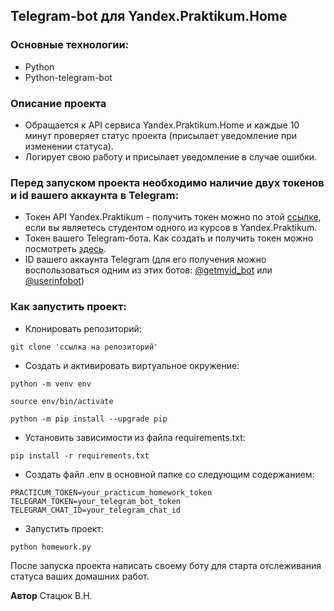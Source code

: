 ## Telegram-bot для Yandex.Praktikum.Home
### Основные технологии:

* Python
* Python-telegram-bot

### Описание проекта

  - Обращается к API сервиса Yandex.Praktikum.Home и каждые 10 минут проверяет
статус проекта (присылает уведомление при изменении статуса).
  - Логирует свою работу и присылает уведомление в случае ошибки.

### Перед запуском проекта необходимо наличие двух токенов и id вашего аккаунта в Telegram:

 - Токен API Yandex.Praktikum - получить токен можно по этой [ссылке](https://oauth.yandex.ru/authorize?response_type=token&client_id=1d0b9dd4d652455a9eb710d450ff456a),
если вы являетесь студентом одного из курсов в Yandex.Praktikum.
 - Токен вашего Telegram-бота.
    Как создать и получить токен можно посмотреть [здесь](https://core.telegram.org/bots).
 - ID вашего аккаунта Telegram (для его получения можно воспользоваться одним
из этих ботов: [@getmyid_bot](https://t.me/getmyid_bot) 
или [@userinfobot](https://telegram.me/userinfobot))

### Как запустить проект:

 -  Клонировать репозиторий:

```
git clone 'ссылка на репозиторий'
```

 -  Cоздать и активировать виртуальное окружение:

```
python -m venv env
```
```
source env/bin/activate
```
```
python -m pip install --upgrade pip
```

 -  Установить зависимости из файла requirements.txt:

```
pip install -r requirements.txt
```

 -  Создать файл .env в основной папке со следующим содержанием:

```
PRACTICUM_TOKEN=your_practicum_homework_token
TELEGRAM_TOKEN=your_telegram_bot_token
TELEGRAM_CHAT_ID=your_telegram_chat_id
```

 -  Запустить проект:

```
python homework.py
```

После запуска проекта написать своему боту для старта отслеживания статуса ваших домашних работ. 

**Автор** 
Стацюк В.Н.
